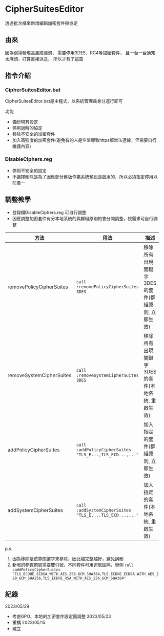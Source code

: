 # CipherSuitesEditor
透過批次檔來新增編輯加密套件與協定

## 由來

因為弱掃發現高風險漏洞，
需要停用3DES、RC4等加密套件，
且一台一台通知太麻煩，打算直接派送，
所以才有了這篇

## 指令介紹
### CipherSuitesEditor.bat
CipherSuitesEditor.bat是主程式，以系統管理員身分運行即可

功能
- 備份現有設定
- 停用過時的協定
- 移除不安全的加密套件
- 加入高強度的加密套件(避免有的人是空值導致https都無法連線，但需要自行維護內容)

### DisableCiphers.reg
- 停用不安全的設定
- 不選擇刪除是為了因應部分舊版作業系統預設是啟用的，所以必須指定停用以防萬一

## 調整教學
- 登錄檔DisableCiphers.reg 可自行調整
- 因應調整加密套件有分本地系統的與群組原則的會分開調整，視需求可自行調整

|方法|用法|描述|
|---|---|---|
|removePolicyCipherSuites|`call :removePolicyCipherSuites 3DES`|移除所有出現關鍵字3DES的套件(群組原則, 立即生效)|
|removeSystemCipherSuites|`call :removeSystemCipherSuites 3DES`|移除所有出現關鍵字3DES的套件(本地系統, 重啟生效)|
|addPolicyCipherSuites |`call :addPolicyCipherSuites  "TLS_E...,TLS_ECD...,..."`|加入指定的套件(群組原則, 立即生效)|
|addSystemCipherSuites |`call :addSystemCipherSuites  "TLS_E...,TLS_ECD...,..."`|加入指定的套件(本地系統, 重啟生效)|

p.s. 
1. 因為移除是依靠關鍵字來移除，因此越完整越好，避免誤刪
2. 新增的參數前號需要雙引號，不同套件可用逗號區隔，舉例 `call :addPolicyCipherSuites  "TLS_ECDHE_ECDSA_WITH_AES_256_GCM_SHA384,TLS_ECDHE_ECDSA_WITH_AES_128_GCM_SHA256,TLS_ECDHE_RSA_WITH_AES_256_GCM_SHA384"`

## 紀錄

2023/05/29
- 考慮GPO、本地的加密套件設定而調整
2023/05/23
- 重構
2023/05/15
- 建立

